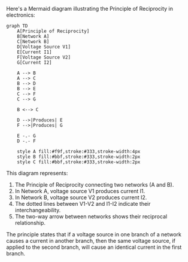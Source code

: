 Here's a Mermaid diagram illustrating the Principle of Reciprocity in electronics:

```mermaid
graph TD
    A[Principle of Reciprocity]
    B[Network A]
    C[Network B]
    D[Voltage Source V1]
    E[Current I1]
    F[Voltage Source V2]
    G[Current I2]

    A --> B
    A --> C
    B --> D
    B --> E
    C --> F
    C --> G

    B <--> C

    D -->|Produces| E
    F -->|Produces| G

    E -.- G
    D -.- F

    style A fill:#f9f,stroke:#333,stroke-width:4px
    style B fill:#bbf,stroke:#333,stroke-width:2px
    style C fill:#bbf,stroke:#333,stroke-width:2px
```

This diagram represents:

1. The Principle of Reciprocity connecting two networks (A and B).
2. In Network A, voltage source V1 produces current I1.
3. In Network B, voltage source V2 produces current I2.
4. The dotted lines between V1-V2 and I1-I2 indicate their interchangeability.
5. The two-way arrow between networks shows their reciprocal relationship.

The principle states that if a voltage source in one branch of a network causes a current in another branch, then the same voltage source, if applied to the second branch, will cause an identical current in the first branch.
